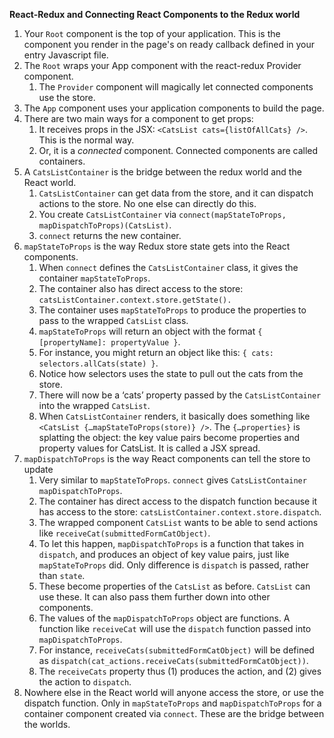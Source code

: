 **React-Redux and Connecting React Components to the Redux world**

1. Your `Root` component is the top of your application. This is the
   component you render in the page's on ready callback defined in
   your entry Javascript file.
2. The `Root` wraps your App component with the react-redux Provider
   component.
    1. The `Provider` component will magically let connected
       components use the store.
3. The `App` component uses your application components to build the
   page.
4. There are two main ways for a component to get props:
    1. It receives props in the JSX: `<CatsList cats={listOfAllCats}
       />`. This is the normal way.
    2. Or, it is a *connected* component. Connected components are
       called containers.
5. A `CatsListContainer` is the bridge between the redux world and the
   React world.
    1. `CatsListContainer` can get data from the store, and it can
       dispatch actions to the store. No one else can directly do
       this.
    2. You create `CatsListContainer` via `connect(mapStateToProps,
       mapDispatchToProps)(CatsList)`.
    3. `connect` returns the new container.
6. `mapStateToProps` is the way Redux store state gets into the React
   components.
    1. When `connect` defines the `CatsListContainer` class, it gives
       the container `mapStateToProps`.
    2. The container also has direct access to the store:
       `catsListContainer.context.store.getState().`
    3. The container uses `mapStateToProps` to produce the properties to
       pass to the wrapped `CatsList` class.
    4. `mapStateToProps` will return an object with the format `{
       [propertyName]: propertyValue }`.
    5. For instance, you might return an object like this: `{ cats:
       selectors.allCats(state) }`.
    6. Notice how selectors uses the state to pull out the cats from
       the store.
    7. There will now be a ‘cats’ property passed by the
       `CatsListContainer` into the wrapped `CatsList`.
    8. When `CatsListContainer` renders, it basically does something
       like `<CatsList {…mapStateToProps(store)} />`. The
       `{…properties}` is splatting the object: the key value pairs
       become properties and property values for CatsList. It is
       called a JSX spread.
7. `mapDispatchToProps` is the way React components can tell the store
   to update
    1. Very similar to `mapStateToProps`. `connect` gives
       `CatsListContainer` `mapDispatchToProps`.
    2. The container has direct access to the dispatch function
       because it has access to the store:
       `catsListContainer.context.store.dispatch`.
    3. The wrapped component `CatsList` wants to be able to send actions
       like `receiveCat(submittedFormCatObject)`.
    4. To let this happen, `mapDispatchToProps` is a function that
       takes in `dispatch`, and produces an object of key value pairs,
       just like `mapStateToProps` did. Only difference is `dispatch`
       is passed, rather than `state`.
    5. These become properties of the `CatsList` as before. `CatsList`
       can use these. It can also pass them further down into other
       components.
    6. The values of the `mapDispatchToProps` object are functions. A
       function like `receiveCat` will use the `dispatch` function
       passed into `mapDispatchToProps`.
    7. For instance, `receiveCats(submittedFormCatObject)` will be
       defined as
       `dispatch(cat_actions.receiveCats(submittedFormCatObject))`.
    8. The `receiveCats` property thus (1) produces the action, and
       (2) gives the action to `dispatch`.
8. Nowhere else in the React world will anyone access the store, or
   use the dispatch function. Only in `mapStateToProps` and
   `mapDispatchToProps` for a container component created via
   `connect`. These are the bridge between the worlds.
